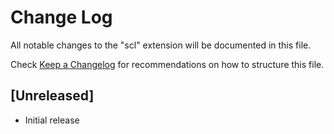 # Change Log

All notable changes to the "scl" extension will be documented in this file.

Check [Keep a Changelog](http://keepachangelog.com/) for recommendations on how to structure this file.

## [Unreleased]

- Initial release